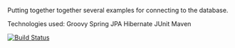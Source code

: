Putting together together several examples for connecting to the database.

Technologies used:
    Groovy
    Spring
    JPA
    Hibernate
    JUnit
    Maven

[![Build Status](https://secure.travis-ci.org/kingOburgers/database-learning.png?branch=master)](http://travis-ci.org/kingOburgers/database-learning)